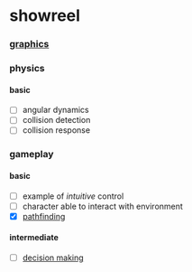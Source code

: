 # showreel
### [graphics](https://github.com/clrobert/graphics)
### physics
#### basic
- [ ] angular dynamics
- [ ] collision detection
- [ ] collision response

### gameplay
#### basic
- [ ] example of _intuitive_ control
- [ ] character able to interact with environment
- [x] [pathfinding](https://github.com/clrobert/pathfinding)

#### intermediate
- [ ] [decision making](https://github.com/clrobert/minimax)